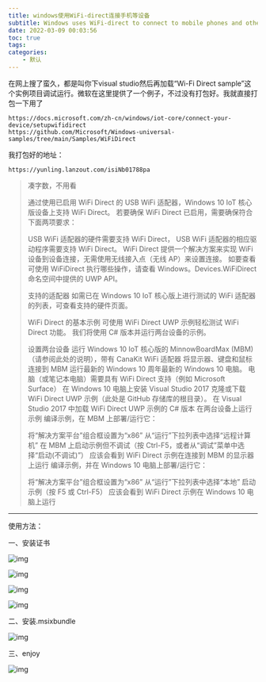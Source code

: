 ```yaml
---
title: windows使用WiFi-direct连接手机等设备
subtitle: Windows uses WiFi-direct to connect to mobile phones and other devices
date: 2022-03-09 00:03:56
toc: true
tags: 
categories: 
    - 默认
---
```



 在网上搜了蛮久，都是叫你下visual studio然后再加载“Wi-Fi Direct sample”这个实例项目调试运行。微软在这里提供了一个例子，不过没有打包好。我就直接打包一下用了

```
https://docs.microsoft.com/zh-cn/windows/iot-core/connect-your-device/setupwifidirect
https://github.com/Microsoft/Windows-universal-samples/tree/main/Samples/WiFiDirect
```



 我打包好的地址：

```
https://yunling.lanzout.com/isiNb01788pa
```



>  凑字数，不用看
>
>  通过使用已启用 WiFi Direct 的 USB WiFi 适配器，Windows 10 IoT 核心版设备上支持 WiFi Direct。 若要确保 WiFi Direct 已启用，需要确保符合下面两项要求：
>
>  USB WiFi 适配器的硬件需要支持 WiFi Direct，
>  USB WiFi 适配器的相应驱动程序需要支持 WiFi Direct。
>  WiFi Direct 提供一个解决方案来实现 WiFi 设备到设备连接，无需使用无线接入点（无线 AP）来设置连接。 如要查看可使用 WiFiDirect 执行哪些操作，请查看 Windows。Devices.WiFiDirect 命名空间中提供的 UWP API。
>
>  支持的适配器
>  如需已在 Windows 10 IoT 核心版上进行测试的 WiFi 适配器的列表，可查看支持的硬件页面。
>
>  WiFi Direct 的基本示例
>  可使用 WiFi Direct UWP 示例轻松测试 WiFi Direct 功能。 我们将使用 C# 版本并运行两台设备的示例。
>
>  设置两台设备
>  运行 Windows 10 IoT 核心版的 MinnowBoardMax (MBM)（请参阅此处的说明），带有 CanaKit WiFi 适配器
>  将显示器、键盘和鼠标连接到 MBM
>  运行最新的 Windows 10 周年最新的 Windows 10 电脑。 电脑（或笔记本电脑）需要具有 WiFi Direct 支持（例如 Microsoft Surface）
>  在 Windows 10 电脑上安装 Visual Studio 2017
>  克隆或下载 WiFi Direct UWP 示例（此处是 GitHub 存储库的根目录）。
>  在 Visual Studio 2017 中加载 WiFi Direct UWP 示例的 C# 版本
>  在两台设备上运行示例
>  编译示例，在 MBM 上部署/运行它：
>
>  将“解决方案平台”组合框设置为“x86”
>  从“运行”下拉列表中选择“远程计算机”
>  在 MBM 上启动示例但不调试（按 Ctrl-F5，或者从“调试”菜单中选择“启动(不调试)”）
>  应该会看到 WiFi Direct 示例在连接到 MBM 的显示器上运行
>  编译示例，并在 Windows 10 电脑上部署/运行它：
>
>  将“解决方案平台”组合框设置为“x86”
>  从“运行”下拉列表中选择“本地”
>  启动示例（按 F5 或 Ctrl-F5）
>  应该会看到 WiFi Direct 示例在 Windows 10 电脑上运行

------

 使用方法：

一、安装证书

![img](https://raw.githubusercontent.com/eric-gitta-moore/eric-gitta-moore.github.io/main/static/images/fbcf9e8fd26e4fcf8c6eeb53aa379751.png)

 ![img](https://raw.githubusercontent.com/eric-gitta-moore/eric-gitta-moore.github.io/main/static/images/941f29f3e0d3428e89bc60962ee66af1.png)



![img](https://raw.githubusercontent.com/eric-gitta-moore/eric-gitta-moore.github.io/main/static/images/c0547c790b554a8a998a9bf415cf0383.png)

![img](https://raw.githubusercontent.com/eric-gitta-moore/eric-gitta-moore.github.io/main/static/images/b613d304b85445e4bd14cf400a0e705a.png)

 二、安装.msixbundle

![img](https://raw.githubusercontent.com/eric-gitta-moore/eric-gitta-moore.github.io/main/static/images/d49cccc7a5d14fe8be3cf2cf238a073a.png)

 三、enjoy

![img](https://raw.githubusercontent.com/eric-gitta-moore/eric-gitta-moore.github.io/main/static/images/0ce46f9f23364b92bb1384bf9a4c717f.png)
